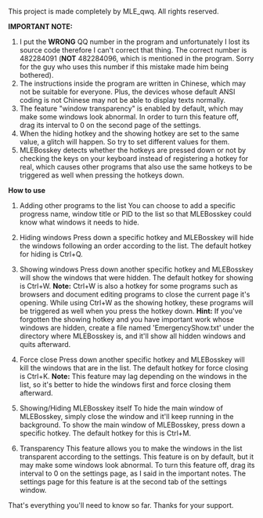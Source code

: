 This project is made completely by MLE_qwq. All rights reserved.

**IMPORTANT NOTE:** 
1. I put the **WRONG** QQ number in the program and unfortunately I lost its source code therefore I can't correct that thing. The correct number is 482284091 (**NOT** 482284096, which is mentioned in the program. Sorry for the guy who uses this number if this mistake made him being bothered).
2. The instructions inside the program are written in Chinese, which may not be suitable for everyone. Plus, the devices whose default ANSI coding is not Chinese may not be able to display texts normally.
3. The feature "window transparency" is enabled by default, which may make some windows look abnormal. In order to turn this feature off, drag its interval to 0 on the second page of the settings.
4. When the hiding hotkey and the showing hotkey are set to the same value, a glitch will happen. So try to set different values for them.
5. MLEBosskey detects whether the hotkeys are pressed down or not by checking the keys on your keyboard instead of registering a hotkey for real, which causes other programs that also use the same hotkeys to be triggered as well when pressing the hotkeys down.
   
**How to use**
1. Adding other programs to the list
   You can choose to add a specific progress name, window title or PID to the list so that MLEBosskey could know what windows it needs to hide.

2. Hiding windows
   Press down a specific hotkey and MLEBosskey will hide the windows following an order according to the list.
   The default hotkey for hiding is Ctrl+Q.

3. Showing windows
   Press down another specific hotkey and MLEBosskey will show the windows that were hidden.
   The default hotkey for showing is Ctrl+W.
   **Note:** Ctrl+W is also a hotkey for some programs such as browsers and document editing programs to close the current page it's opening. While using Ctrl+W as the showing hotkey, these programs will be triggered as well when you press the hotkey down.
   **Hint:** If you've forgotten the showing hotkey and you have important work whose windows are hidden, create a file named 'EmergencyShow.txt' under the directory where MLEBosskey is, and it'll show all hidden windows and quits afterward.

4. Force close
   Press down another specific hotkey and MLEBosskey will kill the windows that are in the list.
   The default hotkey for force closing is Ctrl+K.
   **Note:** This feature may lag depending on the windows in the list, so it's better to hide the windows first and force closing them afterward.

5. Showing/Hiding MLEBosskey itself
   To hide the main window of MLEBosskey, simply close the window and it'll keep running in the background.
   To show the main window of MLEBosskey, press down a specific hotkey. The default hotkey for this is Ctrl+M.

6. Transparency
   This feature allows you to make the windows in the list transparent according to the settings.
   This feature is on by default, but it may make some windows look abnormal. To turn this feature off, drag its interval to 0 on the settings page, as I said in the important notes.
   The settings page for this feature is at the second tab of the settings window.

That's everything you'll need to know so far. Thanks for your support. 
